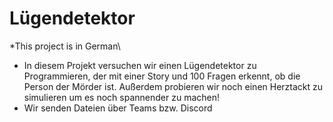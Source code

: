 # Lügendetektor
*This project is in German\
* In diesem Projekt versuchen wir einen Lügendetektor zu Programmieren, der mit einer Story und 100 Fragen erkennt, ob die Person der Mörder ist. Außerdem probieren wir noch einen Herztackt zu simulieren um es noch spannender zu machen!
* Wir senden Dateien über Teams bzw. Discord

